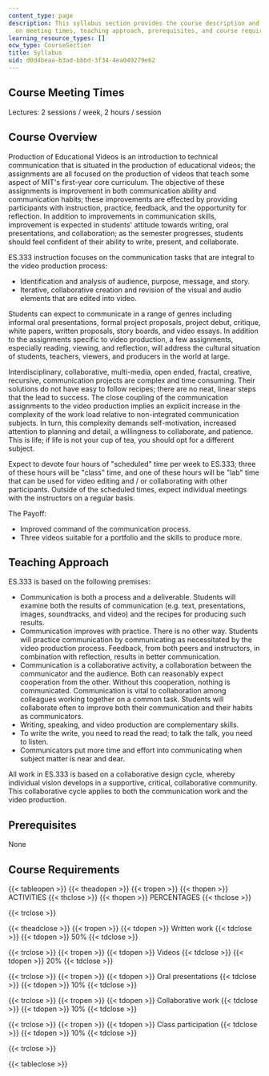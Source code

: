 ```yaml
---
content_type: page
description: This syllabus section provides the course description and information
  on meeting times, teaching approach, prerequisites, and course requirements.
learning_resource_types: []
ocw_type: CourseSection
title: Syllabus
uid: d0d4beaa-b3ad-bbbd-3f34-4ea049279e62
---
```


Course Meeting Times
--------------------

Lectures: 2 sessions / week, 2 hours / session

Course Overview
---------------

Production of Educational Videos is an introduction to technical communication that is situated in the production of educational videos; the assignments are all focused on the production of videos that teach some aspect of MIT's first-year core curriculum. The objective of these assignments is improvement in both communication ability and communication habits; these improvements are effected by providing participants with instruction, practice, feedback, and the opportunity for reflection. In addition to improvements in communication skills, improvement is expected in students' attitude towards writing, oral presentations, and collaboration; as the semester progresses, students should feel confident of their ability to write, present, and collaborate.

ES.333 instruction focuses on the communication tasks that are integral to the video production process:

*   Identification and analysis of audience, purpose, message, and story.
*   Iterative, collaborative creation and revision of the visual and audio elements that are edited into video.

Students can expect to communicate in a range of genres including informal oral presentations, formal project proposals, project debut, critique, white papers, written proposals, story boards, and video essays. In addition to the assignments specific to video production, a few assignments, especially reading, viewing, and reflection, will address the cultural situation of students, teachers, viewers, and producers in the world at large.

Interdisciplinary, collaborative, multi-media, open ended, fractal, creative, recursive, communication projects are complex and time consuming. Their solutions do not have easy to follow recipes; there are no neat, linear steps that the lead to success. The close coupling of the communication assignments to the video production implies an explicit increase in the complexity of the work load relative to non-integrated communication subjects. In turn, this complexity demands self-motivation, increased attention to planning and detail, a willingness to collaborate, and patience. This is life; if life is not your cup of tea, you should opt for a different subject.

Expect to devote four hours of "scheduled" time per week to ES.333; three of these hours will be "class" time, and one of these hours will be "lab" time that can be used for video editing and / or collaborating with other participants. Outside of the scheduled times, expect individual meetings with the instructors on a regular basis.

The Payoff:

*   Improved command of the communication process.
*   Three videos suitable for a portfolio and the skills to produce more.

Teaching Approach
-----------------

ES.333 is based on the following premises:

*   Communication is both a process and a deliverable. Students will examine both the results of communication (e.g. text, presentations, images, soundtracks, and video) and the recipes for producing such results.
*   Communication improves with practice. There is no other way. Students will practice communication by communicating as necessitated by the video production process. Feedback, from both peers and instructors, in combination with reflection, results in better communication.
*   Communication is a collaborative activity, a collaboration between the communicator and the audience. Both can reasonably expect cooperation from the other. Without this cooperation, nothing is communicated. Communication is vital to collaboration among colleagues working together on a common task. Students will collaborate often to improve both their communication and their habits as communicators.
*   Writing, speaking, and video production are complementary skills.
*   To write the write, you need to read the read; to talk the talk, you need to listen.
*   Communicators put more time and effort into communicating when subject matter is near and dear.

All work in ES.333 is based on a collaborative design cycle, whereby individual vision develops in a supportive, critical, collaborative community. This collaborative cycle applies to both the communication work and the video production.

Prerequisites
-------------

None

Course Requirements
-------------------

{{< tableopen >}}
{{< theadopen >}}
{{< tropen >}}
{{< thopen >}}
ACTIVITIES
{{< thclose >}}
{{< thopen >}}
PERCENTAGES
{{< thclose >}}

{{< trclose >}}

{{< theadclose >}}
{{< tropen >}}
{{< tdopen >}}
Written work
{{< tdclose >}}
{{< tdopen >}}
50%
{{< tdclose >}}

{{< trclose >}}
{{< tropen >}}
{{< tdopen >}}
Videos
{{< tdclose >}}
{{< tdopen >}}
20%
{{< tdclose >}}

{{< trclose >}}
{{< tropen >}}
{{< tdopen >}}
Oral presentations
{{< tdclose >}}
{{< tdopen >}}
10%
{{< tdclose >}}

{{< trclose >}}
{{< tropen >}}
{{< tdopen >}}
Collaborative work
{{< tdclose >}}
{{< tdopen >}}
10%
{{< tdclose >}}

{{< trclose >}}
{{< tropen >}}
{{< tdopen >}}
Class participation
{{< tdclose >}}
{{< tdopen >}}
10%
{{< tdclose >}}

{{< trclose >}}

{{< tableclose >}}